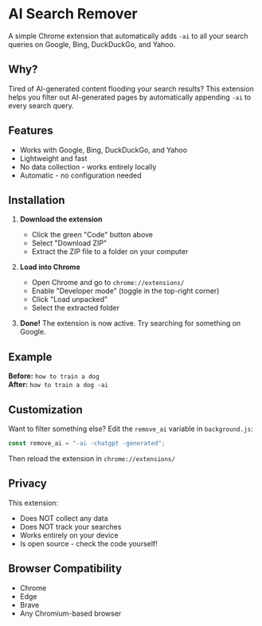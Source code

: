# AI Search Remover

A simple Chrome extension that automatically adds `-ai` to all your search queries on Google, Bing, DuckDuckGo, and Yahoo.

## Why?

Tired of AI-generated content flooding your search results? This extension helps you filter out AI-generated pages by automatically appending `-ai` to every search query.

## Features

- Works with Google, Bing, DuckDuckGo, and Yahoo
- Lightweight and fast
- No data collection - works entirely locally
- Automatic - no configuration needed

## Installation

1. **Download the extension**

   - Click the green "Code" button above
   - Select "Download ZIP"
   - Extract the ZIP file to a folder on your computer

2. **Load into Chrome**

   - Open Chrome and go to `chrome://extensions/`
   - Enable "Developer mode" (toggle in the top-right corner)
   - Click "Load unpacked"
   - Select the extracted folder

3. **Done!** The extension is now active. Try searching for something on Google.

## Example

**Before:** `how to train a dog`  
**After:** `how to train a dog -ai`

## Customization

Want to filter something else? Edit the `remove_ai` variable in `background.js`:

```javascript
const remove_ai = "-ai -chatgpt -generated";
```

Then reload the extension in `chrome://extensions/`

## Privacy

This extension:

- Does NOT collect any data
- Does NOT track your searches
- Works entirely on your device
- Is open source - check the code yourself!

## Browser Compatibility

- Chrome
- Edge
- Brave
- Any Chromium-based browser
